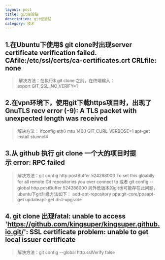 ```yaml
---
layout: post
title: git经验贴
description: git经验贴
category: 技术
---
```


## 1.在Ubuntu下使用$ git clone时出现server certificate verification failed. CAfile:/etc/ssl/certs/ca-certificates.crt CRLfile: none
> 解决方法：在执行$ git clone 之前，在终端输入：
  export GIT_SSL_NO_VERIFY=1
  
## 2.在vpn环境下，使用git下载https项目时，出现了GnuTLS recv error (-9): A TLS packet with unexpected length was received
>解决方法：
ifconfig eth0 mtu 1400
GIT_CURL_VERBOSE=1
apt-get install stunnel4

## 3.从 github 执行 git clone 一个大的项目时提示 error: RPC failed
>解决方法：git config http.postBuffer 524288000
To set this gloablly for all remote Git repositories you ever connect to
或者
git config --global http.postBuffer 524288000
另外低版本的git也可能存在此问题，
ubuntu下git升级方法如下：
add-apt-repository ppa:git-core/ppaapt-get updateapt-get dist-upgrade

## 4. git clone 出现fatal: unable to access 'https://github.com/kingsuper/kingsuper.github.io.git/': SSL certificate problem: unable to get local issuer certificate
>解决方法：git config --global http.sslVerify false

